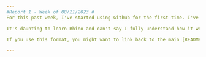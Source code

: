 ```yaml
---
#Report 1 - Week of 08/21/2023 #
For this past week, I've started using Github for the first time. I've also started learning Rhino from beginning.

It's daunting to learn Rhino and can't say I fully understand how it works, but I'm also excited :)

If you use this format, you might want to link back to the main [README.md](../README.md) like so!

---
```

